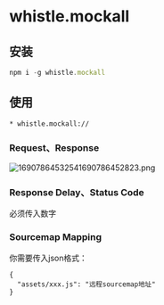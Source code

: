 # whistle.mockall

## 安装
```js
npm i -g whistle.mockall
```

## 使用
```shell
* whistle.mockall://
```

### Request、Response

![16907864532541690786452823.png](https://fastly.jsdelivr.net/gh/fyhhub/imgs@main/16907864532541690786452823.png)



### Response Delay、Status Code
必须传入数字

### Sourcemap Mapping
你需要传入json格式：

```
{
  "assets/xxx.js": "远程sourcemap地址"
}
```
